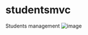 # studentsmvc
Students management 
![image](https://user-images.githubusercontent.com/85696348/165006783-8163ec2a-279d-45ab-99a5-9f3e9b96f03d.png)
